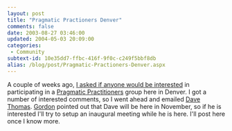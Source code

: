 ```yaml
---
layout: post
title: "Pragmatic Practioners Denver"
comments: false
date: 2003-08-27 03:46:00
updated: 2004-05-03 20:09:00
categories:
 - Community
subtext-id: 10e35dd7-ffbc-416f-9f0c-c249f5bbf8db
alias: /blog/post/Pragmatic-Practioners-Denver.aspx
---
```



A couple of weeks ago, [I asked if anyone would be interested](http://www.peterprovost.org/weblog/CommentView.aspx?guid=c06953da-8975-4627-a1f7-7b066b62da60) in participating in a [Pragmatic Practitioners](http://www.pragmaticprogrammer.com/cgi-local/pragprog?PragmaticPractitioners) group here in Denver. I got a number of interested comments, so I went ahead and emailed [Dave Thomas](http://www.pragprog.com/pragdave). [Gordon](http://radio.weblogs.com/0106046) pointed out that Dave will be here in November, so if he is interested I'll try to setup an inaugural meeting while he is here. I'll post here once I know more.
